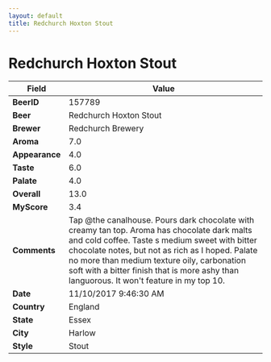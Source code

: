 ```yaml
---
layout: default
title: Redchurch Hoxton Stout
---
```


# Redchurch Hoxton Stout

| Field         | Value     |
|---------------|-----------|
| **BeerID** | 157789 |
| **Beer** | Redchurch Hoxton Stout |
| **Brewer** | Redchurch Brewery |
| **Aroma** | 7.0 |
| **Appearance** | 4.0 |
| **Taste** | 6.0 |
| **Palate** | 4.0 |
| **Overall** | 13.0 |
| **MyScore** | 3.4 |
| **Comments** | Tap @the canalhouse. Pours dark chocolate with creamy tan top. Aroma has chocolate dark malts and cold coffee. Taste s medium sweet with bitter chocolate notes, but not as rich as I hoped. Palate no more than medium texture oily, carbonation soft with a bitter finish that is more ashy than languorous. It won&#39;t feature in my top 10. |
| **Date** | 11/10/2017 9:46:30 AM |
| **Country** | England |
| **State** | Essex |
| **City** | Harlow |
| **Style** | Stout |
